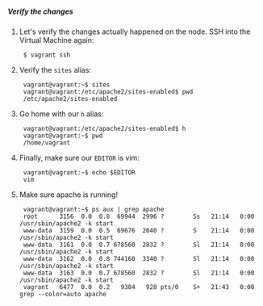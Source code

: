 ##### Verify the changes
1. Let's verify the changes actually happened on the node. SSH into the Virtual Machine again:

        $ vagrant ssh

1. Verify the `sites` alias:

        vagrant@vagrant:~$ sites
        vagrant@vagrant:/etc/apache2/sites-enabled$ pwd
        /etc/apache2/sites-enabled

1. Go home with our `h` alias:

        vagrant@vagrant:/etc/apache2/sites-enabled$ h
        vagrant@vagrant:~$ pwd
        /home/vagrant

1. Finally, make sure our `EDITOR` is vim:

        vagrant@vagrant:~$ echo $EDITOR
        vim

1. Make sure apache is running!

        vagrant@vagrant:~$ ps aux | grep apache
        root      3156  0.0  0.8  69944  2996 ?        Ss   21:14   0:00 /usr/sbin/apache2 -k start
        www-data  3159  0.0  0.5  69676  2040 ?        S    21:14   0:00 /usr/sbin/apache2 -k start
        www-data  3161  0.0  0.7 678560  2832 ?        Sl   21:14   0:00 /usr/sbin/apache2 -k start
        www-data  3162  0.0  0.8 744160  3340 ?        Sl   21:14   0:00 /usr/sbin/apache2 -k start
        www-data  3163  0.0  0.7 678560  2832 ?        Sl   21:14   0:00 /usr/sbin/apache2 -k start
        vagrant   6477  0.0  0.2   9384   928 pts/0    S+   21:43   0:00 grep --color=auto apache
